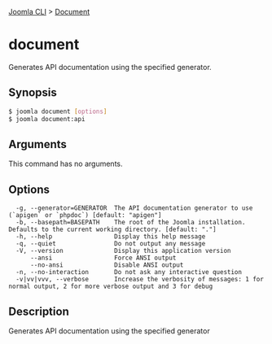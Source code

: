 [Joomla CLI](../index.md) > [Document](index.md)
# document

Generates API documentation using the specified generator.

## Synopsis
```bash
$ joomla document [options]
$ joomla document:api
```

## Arguments
This command has no arguments.

## Options
```
  -g, --generator=GENERATOR  The API documentation generator to use (`apigen` or `phpdoc`) [default: "apigen"]
  -b, --basepath=BASEPATH    The root of the Joomla installation. Defaults to the current working directory. [default: "."]
  -h, --help                 Display this help message
  -q, --quiet                Do not output any message
  -V, --version              Display this application version
      --ansi                 Force ANSI output
      --no-ansi              Disable ANSI output
  -n, --no-interaction       Do not ask any interactive question
  -v|vv|vvv, --verbose       Increase the verbosity of messages: 1 for normal output, 2 for more verbose output and 3 for debug
```

## Description

Generates API documentation using the specified generator

